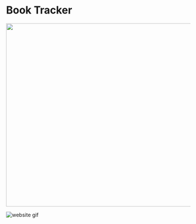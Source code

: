 # Book Tracker


<!-- ![floating book gif](https://media.giphy.com/media/K0Zoqww2foGp1M5vjD/giphy.gif) -->
<img src="https://media.giphy.com/media/K0Zoqww2foGp1M5vjD/giphy.gif" width="700" height="500"/>

![website gif](https://media.giphy.com/media/rYGeEni4KG0TKWK1tz/giphy.gif)

